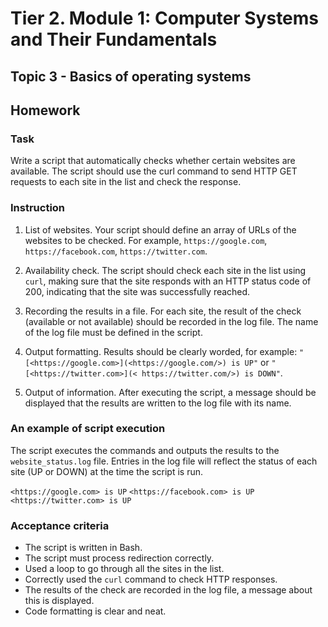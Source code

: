 # Tier 2. Module 1: Computer Systems and Their Fundamentals

## Topic 3 - Basics of operating systems
## Homework

### Task

Write a script that automatically checks whether certain websites are available. The script should use the curl command to send HTTP GET requests to each site in the list and check the response.

### Instruction

1. List of websites. Your script should define an array of URLs of the websites to be checked. For example, `https://google.com`, `https://facebook.com`, `https://twitter.com`.

2. Availability check. The script should check each site in the list using `curl`, making sure that the site responds with an HTTP status code of 200, indicating that the site was successfully reached.

3. Recording the results in a file. For each site, the result of the check (available or not available) should be recorded in the log file. The name of the log file must be defined in the script.

4. Output formatting. Results should be clearly worded, for example: `"[<https://google.com>](<https://google.com/>) is UP"` or `"[<https://twitter.com>](< https://twitter.com/>) is DOWN"`.

5. Output of information. After executing the script, a message should be displayed that the results are written to the log file with its name.

### An example of script execution

The script executes the commands and outputs the results to the `website_status.log` file. Entries in the log file will reflect the status of each site (UP or DOWN) at the time the script is run.

`<https://google.com> is UP`
`<https://facebook.com> is UP`
`<https://twitter.com> is UP`

### Acceptance criteria

- The script is written in Bash.
- The script must process redirection correctly.
- Used a loop to go through all the sites in the list.
- Correctly used the `curl` command to check HTTP responses.
- The results of the check are recorded in the log file, a message about this is displayed.
- Code formatting is clear and neat.
